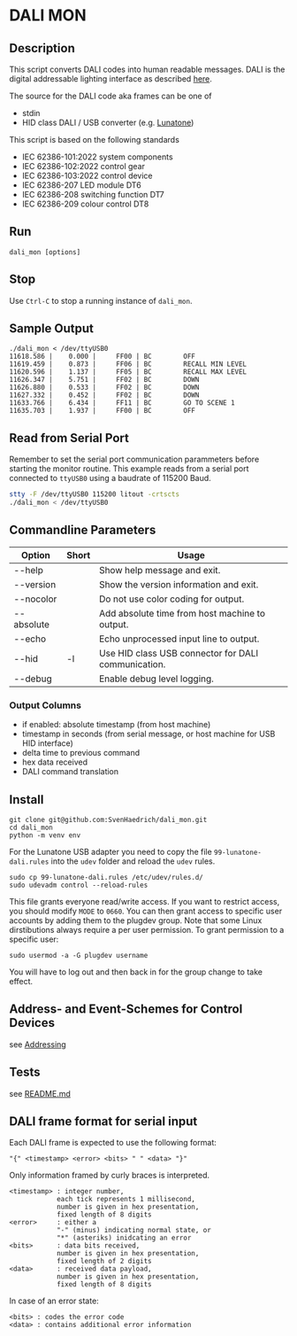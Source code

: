 # DALI MON

## Description

This script converts DALI codes into human readable messages. DALI is the digital addressable lighting interface as described [here](https://www.dali-alliance.org).

The source for the DALI code aka frames can be one of
* stdin
* HID class DALI / USB converter (e.g. [Lunatone](https://www.lunatone.com/produkt/dali-usb/))

This script is based on the following standards
* IEC 62386-101:2022 system components
* IEC 62386-102:2022 control gear
* IEC 62386-103:2022 control device
* IEC 62386-207 LED module DT6
* IEC 62386-208 switching function DT7
* IEC 62386-209 colour control DT8

## Run

    dali_mon [options]

## Stop

Use `Ctrl-C` to stop a running instance of `dali_mon`.

## Sample Output

    ./dali_mon < /dev/ttyUSB0
    11618.586 |    0.000 |     FF00 | BC        OFF
    11619.459 |    0.873 |     FF06 | BC        RECALL MIN LEVEL
    11620.596 |    1.137 |     FF05 | BC        RECALL MAX LEVEL
    11626.347 |    5.751 |     FF02 | BC        DOWN
    11626.880 |    0.533 |     FF02 | BC        DOWN
    11627.332 |    0.452 |     FF02 | BC        DOWN
    11633.766 |    6.434 |     FF11 | BC        GO TO SCENE 1
    11635.703 |    1.937 |     FF00 | BC        OFF

## Read from Serial Port

Remember to set the serial port communication parammeters before starting the monitor routine. This example reads from a serial port connected to `ttyUSB0` using a baudrate of 115200 Baud.
```bash
stty -F /dev/ttyUSB0 115200 litout -crtscts
./dali_mon < /dev/ttyUSB0
```

## Commandline Parameters

| Option    | Short | Usage                                               |
|-----------|-------|-----------------------------------------------------|
|--help     |       | Show help message and exit.                         |
|--version  |       | Show the version information and exit.              |
|--nocolor  |       | Do not use color coding for output.                 |
|--absolute |       | Add absolute time from host machine to output.      |
|--echo     |       | Echo unprocessed input line to output.              |
|--hid      | -l    | Use HID class USB connector for DALI communication. |
|--debug    |       | Enable debug level logging.                         |

### Output Columns
  
* if enabled: absolute timestamp (from host machine)
* timestamp in seconds (from serial message, or host machine for USB HID interface)
* delta time to previous command
* hex data received
* DALI command translation

## Install

    git clone git@github.com:SvenHaedrich/dali_mon.git
    cd dali_mon
    python -m venv env

For the Lunatone USB adapter you need to copy the file `99-lunatone-dali.rules` into the `udev` folder
and reload the `udev` rules.

    sudo cp 99-lunatone-dali.rules /etc/udev/rules.d/
    sudo udevadm control --reload-rules

This file grants everyone read/write access.  If you want to restrict access,
you should modify `MODE` to `0660`.  You can then grant access to specific user
accounts by adding them to the plugdev group. Note that some Linux dirstibutions always require a per user permission. To grant permission to a specific user:

    sudo usermod -a -G plugdev username

You will have to log out and then back in for the group change to take effect.

## Address- and Event-Schemes for Control Devices

see [Addressing](Addressing_103.md)

## Tests

see [README.md](tests/README.md)

## DALI frame format for serial input
  
Each DALI frame is expected to use the following format:

    "{" <timestamp> <error> <bits> " " <data> "}"

Only information framed by curly braces is interpreted. <br/>

    <timestamp> : integer number, 
                each tick represents 1 millisecond, 
                number is given in hex presentation, 
                fixed length of 8 digits
    <error>     : either a 
                "-" (minus) indicating normal state, or 
                "*" (asteriks) inidcating an error
    <bits>      : data bits received, 
                number is given in hex presentation, 
                fixed length of 2 digits
    <data>      : received data payload, 
                number is given in hex presentation, 
                fixed length of 8 digits

In case of an error state:<br/>

    <bits> : codes the error code
    <data> : contains additional error information

